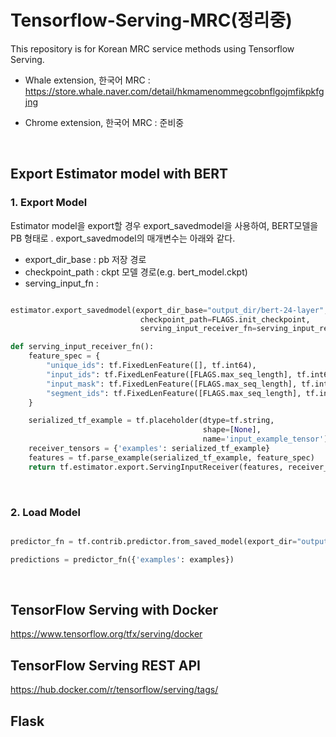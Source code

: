 # Tensorflow-Serving-MRC(정리중)

This repository is for Korean MRC service methods using Tensorflow Serving.

* Whale extension, 한국어 MRC : https://store.whale.naver.com/detail/hkmamenommegcobnflgojmfikpkfgjng

* Chrome extension, 한국어 MRC : 준비중

<br>

## Export Estimator model with BERT


### 1. Export Model 

Estimator model을 export할 경우 export_savedmodel을 사용하여, BERT모델을 PB 형태로 . export_savedmodel의 매개변수는 아래와 같다. 

 - export_dir_base : pb 저장 경로 
 - checkpoint_path : ckpt 모델 경로(e.g. bert_model.ckpt)
 - serving_input_fn : 
 
```python

estimator.export_savedmodel(export_dir_base="output_dir/bert-24-layer",
                             checkpoint_path=FLAGS.init_checkpoint,
                             serving_input_receiver_fn=serving_input_receiver_fn)

def serving_input_receiver_fn():
    feature_spec = {
		"unique_ids": tf.FixedLenFeature([], tf.int64),
		"input_ids": tf.FixedLenFeature([FLAGS.max_seq_length], tf.int64),
		"input_mask": tf.FixedLenFeature([FLAGS.max_seq_length], tf.int64),
		"segment_ids": tf.FixedLenFeature([FLAGS.max_seq_length], tf.int64),
	}

    serialized_tf_example = tf.placeholder(dtype=tf.string,
                                           shape=[None],
                                           name='input_example_tensor')
    receiver_tensors = {'examples': serialized_tf_example}
    features = tf.parse_example(serialized_tf_example, feature_spec)
    return tf.estimator.export.ServingInputReceiver(features, receiver_tensors)
```
<br>

### 2. Load Model 


```python

predictor_fn = tf.contrib.predictor.from_saved_model(export_dir="output_dit/bert-24-layer")

predictions = predictor_fn({'examples': examples})

```






<br>

## TensorFlow Serving with Docker

https://www.tensorflow.org/tfx/serving/docker

## TensorFlow Serving REST API

https://hub.docker.com/r/tensorflow/serving/tags/

## Flask 
